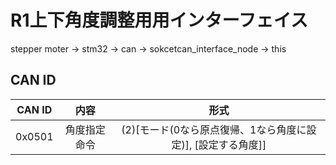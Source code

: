 # R1上下角度調整用用インターフェイス
stepper moter -> stm32 -> can -> sokcetcan_interface_node -> this
## CAN ID
| CAN ID |   内容   |                  形式                   |
|:------:|:------:|:-------------------------------------:|
| 0x0501 | 角度指定命令 | (2)[モード(0なら原点復帰、1なら角度に設定)], [設定する角度]] |